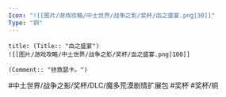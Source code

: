 ```yaml
---
Icon: "![[图片/游戏攻略/中土世界/战争之影/奖杯/血之盛宴.png|30]]"
Type: "铜"
---
```

```ad-common-bronze-trophy
title: (Title:: "血之盛宴")
![[图片/游戏攻略/中土世界/战争之影/奖杯/血之盛宴.png|100]]

(Comment:: "拯救瑟卡。")
```

#中土世界/战争之影/奖杯/DLC/魔多荒漠剧情扩展包 #奖杯 #奖杯/铜
